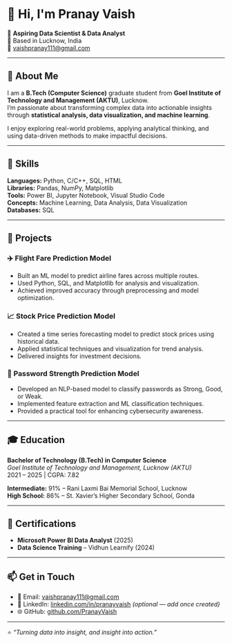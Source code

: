 # 👋 Hi, I'm Pranay Vaish

🎯 **Aspiring Data Scientist & Data Analyst**  
📍 Based in Lucknow, India  
📧 [vaishpranay111@gmail.com](mailto:vaishpranay111@gmail.com)

---

## 🧠 About Me

I am a **B.Tech (Computer Science)** graduate student from **Goel Institute of Technology and Management (AKTU)**, Lucknow.  
I’m passionate about transforming complex data into actionable insights through **statistical analysis, data visualization, and machine learning**.  

I enjoy exploring real-world problems, applying analytical thinking, and using data-driven methods to make impactful decisions.

---

## 🧩 Skills

**Languages:** Python, C/C++, SQL, HTML  
**Libraries:** Pandas, NumPy, Matplotlib  
**Tools:** Power BI, Jupyter Notebook, Visual Studio Code  
**Concepts:** Machine Learning, Data Analysis, Data Visualization  
**Databases:** SQL

---

## 🚀 Projects

### ✈️ Flight Fare Prediction Model
- Built an ML model to predict airline fares across multiple routes.  
- Used Python, SQL, and Matplotlib for analysis and visualization.  
- Achieved improved accuracy through preprocessing and model optimization.

### 📈 Stock Price Prediction Model
- Created a time series forecasting model to predict stock prices using historical data.  
- Applied statistical techniques and visualization for trend analysis.  
- Delivered insights for investment decisions.

### 🔐 Password Strength Prediction Model
- Developed an NLP-based model to classify passwords as Strong, Good, or Weak.  
- Implemented feature extraction and ML classification techniques.  
- Provided a practical tool for enhancing cybersecurity awareness.

---

## 🎓 Education

**Bachelor of Technology (B.Tech) in Computer Science**  
*Goel Institute of Technology and Management, Lucknow (AKTU)*  
2021 – 2025 | CGPA: 7.82  

**Intermediate:** 91% – Rani Laxmi Bai Memorial School, Lucknow  
**High School:** 86% – St. Xavier’s Higher Secondary School, Gonda  

---

## 🏅 Certifications

- **Microsoft Power BI Data Analyst** (2025)  
- **Data Science Training** – Vidhun Learnify (2024)

---

## 📫 Get in Touch

- 📧 Email: [vaishpranay111@gmail.com](mailto:vaishpranay111@gmail.com)  
- 💼 LinkedIn: [linkedin.com/in/pranayvaish](https://linkedin.com/in/pranayvaish) *(optional — add once created)*  
- 🌐 GitHub: [github.com/PranayVaish](https://github.com/PranayVaish)

---

⭐ *“Turning data into insight, and insight into action.”*